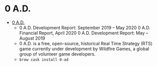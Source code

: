 # 0 A.D.
- [0 A.D.](https://play0ad.com/)
  -  0 A.D. Development Report: September 2019 – May 2020 0 A.D. Financial Report, April 2020 0 A.D. Development Report: May – August 2019
  - 0 A.D. is a free, open-source, historical Real Time Strategy (RTS) game currently under development by Wildfire Games, a global group of volunteer game developers.
  - `brew cask install 0-ad`
